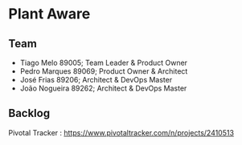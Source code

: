 # Plant Aware

## Team<br>
* Tiago Melo 89005; Team Leader & Product Owner<br>
* Pedro Marques 89069; Product Owner & Architect<br>
* José Frias 89206; Architect & DevOps Master<br>
* João Nogueira 89262; Architect & DevOps Master<br>

## Backlog<br>
Pivotal Tracker : https://www.pivotaltracker.com/n/projects/2410513
